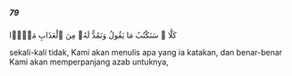 ##### 79

<span class="ayah">كَلَّا ۚ سَنَكْتُبُ مَا يَقُولُ وَنَمُدُّ لَهُۥ مِنَ ٱلْعَذَابِ مَدًّۭا</span>

<span class="ayah_translation">sekali-kali tidak, Kami akan menulis apa yang ia katakan, dan benar-benar Kami akan memperpanjang azab untuknya,</span>
